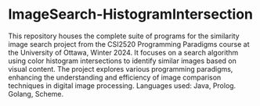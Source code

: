 # ImageSearch-HistogramIntersection
This repository houses the complete suite of programs for the similarity image search project from the CSI2520 Programming Paradigms course at the University of Ottawa, Winter 2024. It focuses on a search algorithm using color histogram intersections to identify similar images based on visual content. The project explores various programming paradigms, enhancing the understanding and efficiency of image comparison techniques in digital image processing. Languages used: Java, Prolog. Golang, Scheme.
